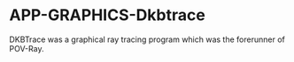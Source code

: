 APP-GRAPHICS-Dkbtrace
=====================

DKBTrace was a graphical ray tracing program which was the forerunner of POV-Ray.
